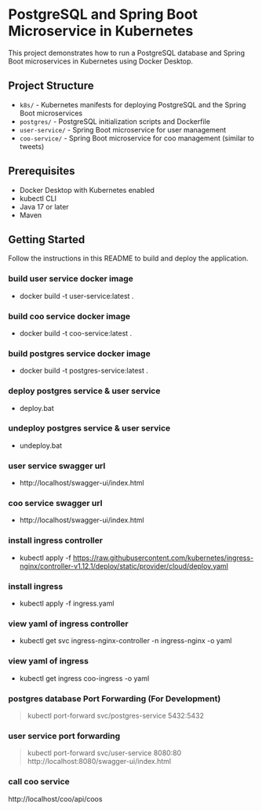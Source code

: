 # PostgreSQL and Spring Boot Microservice in Kubernetes

This project demonstrates how to run a PostgreSQL database and Spring Boot microservices in Kubernetes using Docker Desktop.

## Project Structure

- `k8s/` - Kubernetes manifests for deploying PostgreSQL and the Spring Boot microservices
- `postgres/` - PostgreSQL initialization scripts and Dockerfile
- `user-service/` - Spring Boot microservice for user management
- `coo-service/` - Spring Boot microservice for coo management (similar to tweets)

## Prerequisites

- Docker Desktop with Kubernetes enabled
- kubectl CLI
- Java 17 or later
- Maven

## Getting Started

Follow the instructions in this README to build and deploy the application.

### build user service docker image
- docker build -t user-service:latest .

### build coo service docker image
- docker build -t coo-service:latest .

### build postgres service docker image
- docker build -t postgres-service:latest .

### deploy postgres service & user service
- deploy.bat

### undeploy postgres service & user service
- undeploy.bat

### user service swagger url
- http://localhost/swagger-ui/index.html

### coo service swagger url
- http://localhost/swagger-ui/index.html

### install ingress controller
- kubectl apply -f https://raw.githubusercontent.com/kubernetes/ingress-nginx/controller-v1.12.1/deploy/static/provider/cloud/deploy.yaml

### install ingress
- kubectl apply -f ingress.yaml

### view yaml of ingress controller
- kubectl get svc ingress-nginx-controller -n ingress-nginx -o yaml

### view yaml of ingress
- kubectl get ingress coo-ingress -o yaml

### postgres database Port Forwarding (For Development)
>kubectl port-forward svc/postgres-service 5432:5432

### user service port forwarding
>kubectl port-forward svc/user-service 8080:80
http://localhost:8080/swagger-ui/index.html

### call coo service
http://localhost/coo/api/coos